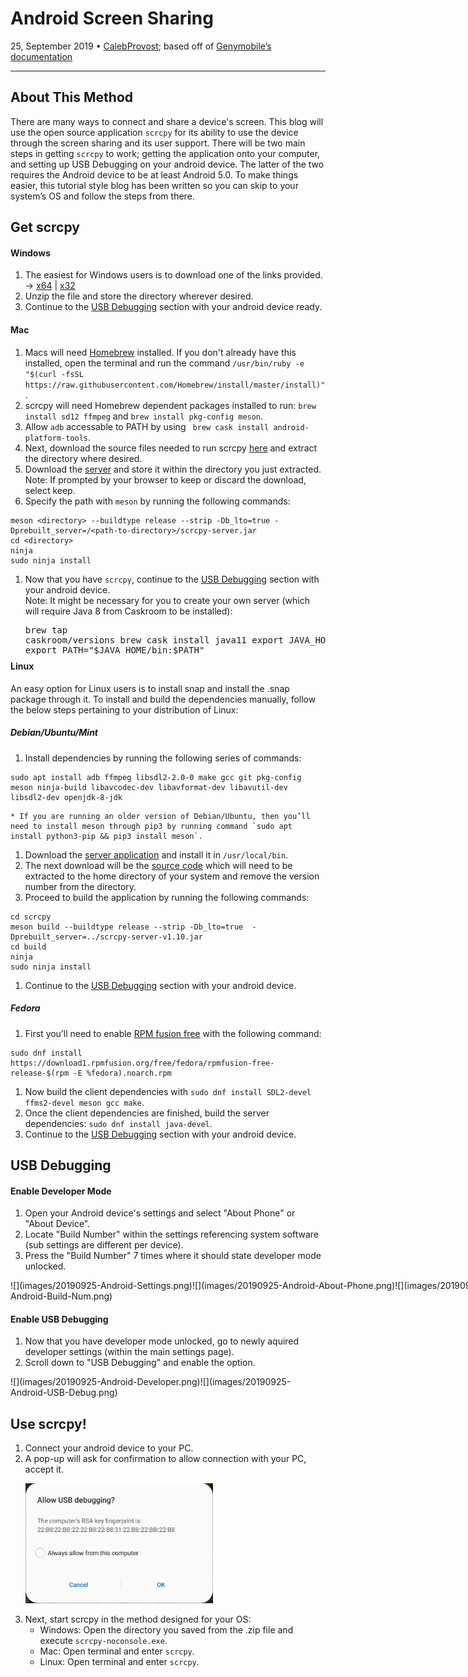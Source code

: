 # Android Screen Sharing

25, September 2019 • [CalebProvost](https://github.com/CalebProvost); based off of [Genymobile’s documentation](https://github.com/Genymobile/scrcpy)

---

## About This Method
There are many ways to connect and share a device's screen. This blog will use the open source application `scrcpy` for its ability to use the device through the screen sharing and its user support. There will be two main steps in getting `scrcpy` to work; getting the application onto your computer, and setting up USB Debugging on your android device. The latter of the two requires the Android device to be at least Android 5.0.
To make things easier, this tutorial style blog has been written so you can skip to your system’s OS and follow the steps from there.

## Get scrcpy
#### Windows
1. The easiest for Windows users is to download one of the links provided. &#8594; [x64](https://github.com/Genymobile/scrcpy/releases/download/v1.10/scrcpy-win64-v1.10.zip) | [x32](https://github.com/Genymobile/scrcpy/releases/download/v1.10/scrcpy-win32-v1.10.zip)
1. Unzip the file and store the directory wherever desired.
1. Continue to the [USB Debugging](20190925-mobilescreenshare.md#USB_Debugging) section with your android device ready.

#### Mac
1. Macs will need [Homebrew](https://brew.sh/) installed. If you don't already have this installed, open the terminal and run the command `/usr/bin/ruby -e "$(curl -fsSL https://raw.githubusercontent.com/Homebrew/install/master/install)"`.
1. scrcpy will need Homebrew dependent packages installed to run: `brew install sd12 ffmpeg` and `brew install pkg-config meson`.
1. Allow `adb` accessable to PATH by using ` brew cask install android-platform-tools`.
1. Next, download the source files needed to run scrcpy [here](https://github.com/Genymobile/scrcpy/archive/master.zip) and extract the directory where desired.
1. Download the [server](https://github.com/Genymobile/scrcpy/releases/download/v1.10/scrcpy-server-v1.10.jar) and store it within the directory you just extracted. <div class="alert alert-info">Note: If prompted by your browser to keep or discard the download, select keep.<div>
1. Specify the path with `meson` by running the following commands: 
``` 
meson <directory> --buildtype release --strip -Db_lto=true -Dprebuilt_server=/<path-to-directory>/scrcpy-server.jar
cd <directory>
ninja
sudo ninja install
```
1. Now that you have `scrcpy`, continue to the [USB Debugging](20190925-mobilescreenshare.md#USB_Debugging) section with your android device.<div class="alert alert-info">Note: It might be necessary for you to create your own server (which will require Java 8 from Caskroom to be installed):<pre class="md-text" style="margin-bottom: -10px;">brew tap caskroom/versions
brew cask install java11
export JAVA_HOME="$(/usr/libexec/java_home --version 1.11)"
export PATH="$JAVA_HOME/bin:$PATH"</pre></div>


#### Linux
An easy option for Linux users is to install snap and install the .snap package through it.
To install and build the dependencies manually, follow the below steps pertaining to your distribution of Linux:

##### Debian/Ubuntu/Mint
1. Install dependencies by running the following series of commands: 
```
sudo apt install adb ffmpeg libsdl2-2.0-0 make gcc git pkg-config meson ninja-build libavcodec-dev libavformat-dev libavutil-dev libsdl2-dev openjdk-8-jdk
```
    * If you are running an older version of Debian/Ubuntu, then you’ll need to install meson through pip3 by running command `sudo apt install python3-pip && pip3 install meson`.
1. Download the [server application](https://github.com/Genymobile/scrcpy/releases/download/v1.10/scrcpy-server-v1.10.jar) and install it in `/usr/local/bin`.
1. The next download will be the [source code](https://github.com/Genymobile/scrcpy/archive/v1.10.tar.gz) which will need to be extracted to the home directory of your system and remove the version number from the directory.
1. Proceed to build the application by running the following commands:
```
cd scrcpy
meson build --buildtype release --strip -Db_lto=true  -Dprebuilt_server=../scrcpy-server-v1.10.jar
cd build
ninja
sudo ninja install
```
1. Continue to the [USB Debugging](20190925-mobilescreenshare.md#USB_Debugging) section with your android device.

##### Fedora
1. First you’ll need to enable [RPM fusion free](https://rpmfusion.org/) with the following command: 
```
sudo dnf install https://download1.rpmfusion.org/free/fedora/rpmfusion-free-release-$(rpm -E %fedora).noarch.rpm
```
1. Now build the client dependencies with `sudo dnf install SDL2-devel ffms2-devel meson gcc make`.
1. Once the client dependencies are finished, build the server dependencies: `sudo dnf install java-devel`.
1. Continue to the [USB Debugging](20190925-mobilescreenshare.md#USB_Debugging) section with your android device.


## USB Debugging
#### Enable Developer Mode
1. Open your Android device's settings and select "About Phone" or "About Device".
1. Locate "Build Number" within the settings referencing system software (sub settings are different per device).
1. Press the "Build Number" 7 times where it should state developer mode unlocked.
<p style="width: 800px; heigth: auto;">![](images/20190925-Android-Settings.png)![](images/20190925-Android-About-Phone.png)![](images/20190925-Android-Build-Num.png)</p>

#### Enable USB Debugging
1. Now that you have developer mode unlocked, go to newly aquired developer settings (within the main settings page).
1. Scroll down to "USB Debugging" and enable the option.
<p style="width: 500px; heigth: auto;">![](images/20190925-Android-Developer.png)![](images/20190925-Android-USB-Debug.png)</p>

## Use scrcpy!
1. Connect your android device to your PC.
1. A pop-up will ask for confirmation to allow connection with your PC, accept it.<p style="width: 300px; heigth: auto;">![](images/20190925-Android-Allow-Debug.png)</p>
1. Next, start scrcpy in the method designed for your OS:
    * Windows: Open the directory you saved from the .zip file and execute `scrcpy-noconsole.exe`.
    * Mac: Open terminal and enter `scrcpy`.
    * Linux: Open terminal and enter `scrcpy`.
